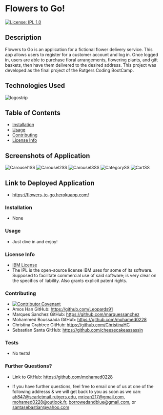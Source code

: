 # Flowers to Go!
  [![License: IPL 1.0](https://img.shields.io/badge/License-IPL_1.0-blue.svg)](https://opensource.org/licenses/IPL-1.0)
  ## Description
  
Flowers to Go is an application for a fictional flower delivery service. This app allows users to register for a customer account and log in. Once logged in, users are able to purchase floral arrangements, flowering plants, and gift baskets, then have them delivered to the desired address. This project was developed as the final project of the Rutgers Coding BootCamp.

## Technologies Used
![logostrip](https://user-images.githubusercontent.com/92480050/162133365-82e37ff4-666b-4dc5-b1e7-ea817b31905e.jpg)

  ## Table of Contents

  * [Installation](#installation)
  * [Usage](#usage)
  * [Contributing](#contributing)
  * [License Info](#license-info)

  ## Screenshots of Application

![Carousel1SS](https://user-images.githubusercontent.com/92480050/162136515-aee0e667-347e-4caa-9aba-774f32f5b7ef.JPG)
![Carousel2SS](https://user-images.githubusercontent.com/92480050/162136556-b6314337-9a07-490c-83e1-6ce44a67524b.JPG)
![Carousel3SS](https://user-images.githubusercontent.com/92480050/162136594-71d0a390-82f0-4910-94c3-420799464151.JPG)
![CategorySS](https://user-images.githubusercontent.com/92480050/162136627-f54fc707-185f-470a-be81-faddf976442a.JPG)
![CartSS](https://user-images.githubusercontent.com/92480050/162136653-a44d1feb-2807-47d7-b32e-67e5a3cb183d.JPG)


  ## Link to Deployed Application

  * https://flowers-to-go.herokuapp.com/

  ### Installation
  
  * None

  ### Usage

  * Just dive in and enjoy!

  ### License Info
   * [IBM License](https://opensource.org/licenses/IPL-1.0)
  * The IPL is the open-source license IBM uses for some of its software. Supposed to facilitate commercial use of said software; is very clear on the specifics of liability. Also grants explicit patent rights.
  
  ### Contributing

  * [![Contributor Covenant](https://img.shields.io/badge/Contributor%20Covenant-2.1-4baaaa.svg)](code_of_conduct.md)
  * Amos Han GitHub: https://github.com/Leopards91
  * Marques Sanchez GitHub: https://github.com/marquessanchez
  * Mohammed Boussaada GitHub: https://github.com/mohamed0228
  * Christina Crabtree GitHub: https://github.com/ChristinaHC
  * Sebastian Santa GitHub: https://github.com/cheesecakeassassin  

  ### Tests

  * No tests!

  ### Further Questions?

  * Link to GitHub: https://github.com/mohamed0228

  * If you have further questions, feel free to email one of us at one of the following addresss & we will get back to you as soon as we can: ah847@scarletmail.rutgers.edu, mrican217@gmail.com, mohamed0228@outlook.fr, borrowedandblue@gmail.com, or santasebastian@yahoo.com
